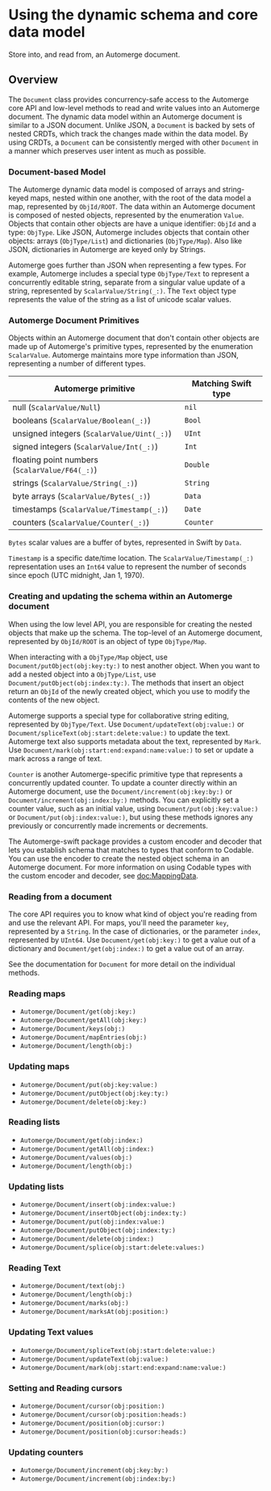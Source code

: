 # Using the dynamic schema and core data model

Store into, and read from, an Automerge document.

## Overview

The ``Document`` class provides concurrency-safe access to the Automerge core API and low-level methods to read and write values into an Automerge document.
The dynamic data model within an Automerge document is similar to a JSON document.
Unlike JSON, a `Document` is backed by sets of nested CRDTs, which track the changes made within the data model.
By using CRDTs, a `Document` can be consistently merged with other `Document` in a manner which preserves user intent as much as possible.

### Document-based Model

The Automerge dynamic data model is composed of arrays and string-keyed maps, nested within one another, with the root of the data model a map, represented by ``ObjId/ROOT``.
The data within an Automerge document is composed of nested objects, represented by the enumeration ``Value``.
Objects that contain other objects are have a unique identifier: ``ObjId`` and a type: ``ObjType``.
Like JSON, Automerge includes objects that contain other objects: arrays (``ObjType/List``) and dictionaries (``ObjType/Map``).
Also like JSON, dictionaries in Automerge are keyed only by Strings.

Automerge goes further than JSON when representing a few types.
For example, Automerge includes a special type ``ObjType/Text`` to represent a concurrently editable string, separate from a singular value update of a string, represented by ``ScalarValue/String(_:)``.
The `Text` object type represents the value of the string as a list of unicode scalar values.

### Automerge Document Primitives

Objects within an Automerge document that don't contain other objects are made up of Automerge's primitive types, represented by the enumeration ``ScalarValue``.
Automerge maintains more type information than JSON, representing a number of different types.

| Automerge primitive | Matching Swift type |
| --- | --- |
| null (``ScalarValue/Null``) | `nil` |
| booleans (``ScalarValue/Boolean(_:)``) | `Bool` |
| unsigned integers (``ScalarValue/Uint(_:)``)  | `UInt` |
| signed integers (``ScalarValue/Int(_:)``) | `Int` |
| floating point numbers (``ScalarValue/F64(_:)``) | `Double` |
| strings (``ScalarValue/String(_:)``) | `String` |
| byte arrays (``ScalarValue/Bytes(_:)``) | `Data` |
| timestamps (``ScalarValue/Timestamp(_:)``) | `Date` |
| counters (``ScalarValue/Counter(_:)``) | ``Counter`` |

`Bytes` scalar values are a buffer of bytes, represented in Swift by `Data`.

`Timestamp` is a specific date/time location.
The ``ScalarValue/Timestamp(_:)`` representation uses an `Int64` value to represent the number of seconds since epoch (UTC midnight, Jan 1, 1970).

### Creating and updating the schema within an Automerge document

When using the low level API, you are responsible for creating the nested objects that make up the schema.
The top-level of an Automerge document, represented by ``ObjId/ROOT`` is an object of type ``ObjType/Map``.

When interacting with a ``ObjType/Map`` object, use ``Document/putObject(obj:key:ty:)`` to nest another object.
When you want to add a nested object into a ``ObjType/List``, use ``Document/putObject(obj:index:ty:)``.
The methods that insert an object return an ``ObjId`` of the newly created object, which you use to modify the contents of the new object. 

Automerge supports a special type for collaborative string editing, represented by ``ObjType/Text``.
Use ``Document/updateText(obj:value:)`` or ``Document/spliceText(obj:start:delete:value:)`` to update the text.
Automerge text also supports metadata about the text, represented by ``Mark``.
Use ``Document/mark(obj:start:end:expand:name:value:)`` to set or update a mark across a range of text.

`Counter` is another Automerge-specific primitive type that represents a concurrently updated counter.
To update a counter directly within an Automerge document, use the ``Document/increment(obj:key:by:)`` or ``Document/increment(obj:index:by:)`` methods. 
You can explicitly set a counter value, such as an initial value, using ``Document/put(obj:key:value:)`` or ``Document/put(obj:index:value:)``, but using these methods ignores any previously or concurrently made increments or decrements.

The Automerge-swift package provides a custom encoder and decoder that lets you establish schema that matches to types that conform to Codable.
You can use the encoder to create the nested object schema in an Automerge document.
For more information on using Codable types with the custom encoder and decoder, see <doc:MappingData>.

### Reading from a document

The core API requires you to know what kind of object you're reading from and use the relevant API.
For maps, you'll need the parameter `key`, represented by a `String`.
In the case of dictionaries, or the parameter `index`, represented by `UInt64`.
Use ``Document/get(obj:key:)`` to get a value out of a dictionary and ``Document/get(obj:index:)`` to get a value out of an array. 

See the documentation for ``Document`` for more detail on the individual methods.

### Reading maps

- ``Automerge/Document/get(obj:key:)``
- ``Automerge/Document/getAll(obj:key:)``
- ``Automerge/Document/keys(obj:)``
- ``Automerge/Document/mapEntries(obj:)``
- ``Automerge/Document/length(obj:)``

### Updating maps

- ``Automerge/Document/put(obj:key:value:)``
- ``Automerge/Document/putObject(obj:key:ty:)``
- ``Automerge/Document/delete(obj:key:)`` 

### Reading lists

- ``Automerge/Document/get(obj:index:)``
- ``Automerge/Document/getAll(obj:index:)``
- ``Automerge/Document/values(obj:)``
- ``Automerge/Document/length(obj:)``

### Updating lists

- ``Automerge/Document/insert(obj:index:value:)``
- ``Automerge/Document/insertObject(obj:index:ty:)``
- ``Automerge/Document/put(obj:index:value:)``
- ``Automerge/Document/putObject(obj:index:ty:)``
- ``Automerge/Document/delete(obj:index:)``
- ``Automerge/Document/splice(obj:start:delete:values:)``

### Reading Text

- ``Automerge/Document/text(obj:)``
- ``Automerge/Document/length(obj:)``
- ``Automerge/Document/marks(obj:)``
- ``Automerge/Document/marksAt(obj:position:)``

### Updating Text values

- ``Automerge/Document/spliceText(obj:start:delete:value:)``
- ``Automerge/Document/updateText(obj:value:)``
- ``Automerge/Document/mark(obj:start:end:expand:name:value:)``

### Setting and Reading cursors

- ``Automerge/Document/cursor(obj:position:)``
- ``Automerge/Document/cursor(obj:position:heads:)``
- ``Automerge/Document/position(obj:cursor:)``
- ``Automerge/Document/position(obj:cursor:heads:)``

### Updating counters

- ``Automerge/Document/increment(obj:key:by:)``
- ``Automerge/Document/increment(obj:index:by:)``

